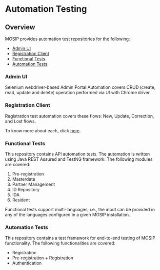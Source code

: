 # Automation Testing

## Overview

MOSIP provides automation test repositories for the following:

* [Admin UI](https://github.com/mosip/admin-ui/tree/release-1.2.0/admintest)
* [Registration Client](https://github.com/mosip/registration-client/tree/release-1.2.0/registration/registration-test)
* [Functional Tests](https://github.com/mosip/mosip-functional-tests/tree/release-1.2.0)
* [Automation Tests](https://github.com/mosip/mosip-automation-tests/tree/release-1.2.0)

### Admin UI

Selenium webdriver-based Admin Portal Automation covers CRUD (create, read, update and delete) operation performed via UI with Chrome driver.

### Registration Client

Registration test automation covers these flows: New, Update, Correction, and Lost flows.

To know more about each, click [here](../id-lifecycle-management/).

### Functional Tests

This repository contains API automation tests. The automation is written using Java REST Assured and TestNG framework. The following modules are covered:

1. Pre-registration
2. Masterdata
3. Partner Management
4. ID Repository
5. IDA
6. Resident

Functional tests support multi-languages, i.e., the input can be provided in any of the languages configured in a given MOSIP installation.

### Automation Tests

This repository contains a test framework for end-to-end testing of MOSIP functionality. The following functionalities are covered:

* Registration
* Pre-registration + Registration
* Authentication
